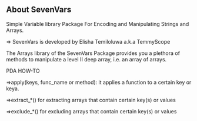 ## About SevenVars
Simple Variable library Package For Encoding and Manipulating Strings and Arrays.

=> SevenVars is developed by Elisha Temiloluwa a.k.a TemmyScope	

The Arrays library of the SevenVars Package provides you a plethora of methods to manipulate a level II deep array, i.e. an array of arrays.

PDA HOW-TO

=>apply(keys, func_name or method): it applies a function to a certain key or keya.

=>extract_*() for extracting arrays that contain certain key(s) or values

=>exclude_*() for excluding arrays that contain certain key(s) or values

